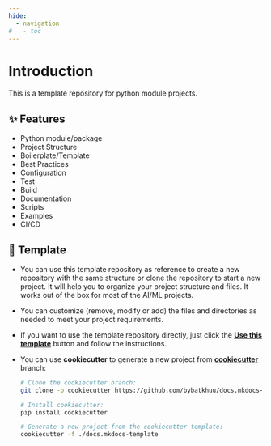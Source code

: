 ```yaml
---
hide:
  - navigation
#   - toc
---
```


# Introduction

This is a template repository for python module projects.

## ✨ Features

- Python module/package
- Project Structure
- Boilerplate/Template
- Best Practices
- Configuration
- Test
- Build
- Documentation
- Scripts
- Examples
- CI/CD

## 🧩 Template

- You can use this template repository as reference to create a new repository with the same structure or clone the repository to start a new project. It will help you to organize your project structure and files. It works out of the box for most of the AI/ML projects.
- You can customize (remove, modify or add) the files and directories as needed to meet your project requirements.
- If you want to use the template repository directly, just click the **[Use this template](https://github.com/new?template_name=docs.mkdocs-template&template_owner=bybatkhuu)** button and follow the instructions.
- You can use **cookiecutter** to generate a new project from **[cookiecutter](https://github.com/bybatkhuu/docs.mkdocs-template/tree/cookiecutter)** branch:

    ```sh
    # Clone the cookiecutter branch:
    git clone -b cookiecutter https://github.com/bybatkhuu/docs.mkdocs-template.git

    # Install cookiecutter:
    pip install cookiecutter

    # Generate a new project from the cookiecutter template:
    cookiecutter -f ./docs.mkdocs-template
    ```
